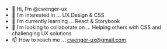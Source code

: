 - 👋 Hi, I’m @cwenger-ux
- 👀 I’m interested in ... UX Design & CSS
- 🌱 I’m currently learning ... React & Storybook
- 💞️ I’m looking to collaborate on ... Helping others with CSS and challenging UX solutions
- 📫 How to reach me ... cwenger-ux@gmail.com

<!---
cwenger-ux/cwenger-ux is a ✨ special ✨ repository because its `README.md` (this file) appears on your GitHub profile.
You can click the Preview link to take a look at your changes.
--->
